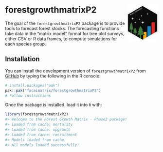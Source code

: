 
<!-- README.md is generated from README.Rmd. Please edit that file -->

# forestgrowthmatrixP2 <a href="https://facaimatrix.github.io/forestgrowthmatrixP2/"><img src="man/figures/logo.png" alt="forestgrowthmatrixP2 website" align="right" height="120"/></a>

<!-- badges: start -->

<!-- badges: end -->

The goal of the `forestgrowthmatrixP2` package is to provide tools to
forecast forest stocks. The forecasting functions take data in the
“matrix model” format for tree plot surveys, either CSV or R data
frames, to compute simulations for each species group.

## Installation

You can install the development version of `forestgrowthmatrixP2` from
[GitHub](https://github.com/) by typing the following in the R console:

``` r
# install.packages("pak")
pak::pak("facaimatrix/forestgrowthmatrixP2")
# Follow instructions 
```

Once the package is installed, load it into `R` with:

``` r
library(forestgrowthmatrixP2)
#> Welcome to the Forest Growth Matrix - Phase2 package!
#> Loaded from cache: mortality
#> Loaded from cache: upgrowth
#> Loaded from cache: recruitment
#> Models loaded from cache.
#> All models loaded successfully!
```

